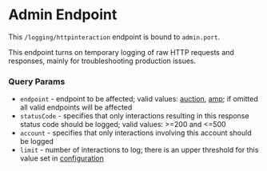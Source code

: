 # Admin Endpoint

This `/logging/httpinteraction` endpoint is bound to `admin.port`.

This endpoint turns on temporary logging of raw HTTP requests and responses, mainly for troubleshooting production issues.

### Query Params
- `endpoint` - endpoint to be affected; valid values: [auction](../openrtb2/auction.md), [amp](../openrtb2/amp.md); 
if omitted all valid endpoints will be affected
- `statusCode` - specifies that only interactions resulting in this response status code should be logged; 
valid values: >=200 and <=500
- `account` - specifies that only interactions involving this account should be logged
- `limit` - number of interactions to log; there is an upper threshold for this value set in 
[configuration](../../config-app.md) 
